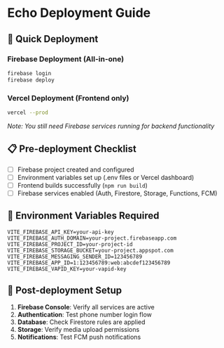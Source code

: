 # Echo Deployment Guide

## 🚀 Quick Deployment

### Firebase Deployment (All-in-one)
```bash
firebase login
firebase deploy
```

### Vercel Deployment (Frontend only)
```bash
vercel --prod
```
*Note: You still need Firebase services running for backend functionality*

## 📋 Pre-deployment Checklist

- [ ] Firebase project created and configured
- [ ] Environment variables set up (.env files or Vercel dashboard)
- [ ] Frontend builds successfully (`npm run build`)
- [ ] Firebase services enabled (Auth, Firestore, Storage, Functions, FCM)

## 🔧 Environment Variables Required

```
VITE_FIREBASE_API_KEY=your-api-key
VITE_FIREBASE_AUTH_DOMAIN=your-project.firebaseapp.com
VITE_FIREBASE_PROJECT_ID=your-project-id
VITE_FIREBASE_STORAGE_BUCKET=your-project.appspot.com
VITE_FIREBASE_MESSAGING_SENDER_ID=123456789
VITE_FIREBASE_APP_ID=1:123456789:web:abcdef123456789
VITE_FIREBASE_VAPID_KEY=your-vapid-key
```

## 📱 Post-deployment Setup

1. **Firebase Console**: Verify all services are active
2. **Authentication**: Test phone number login flow
3. **Database**: Check Firestore rules are applied
4. **Storage**: Verify media upload permissions
5. **Notifications**: Test FCM push notifications